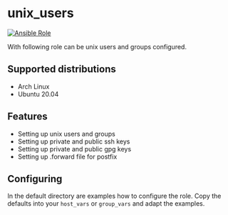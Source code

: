 # unix_users

[![Ansible Role](https://img.shields.io/ansible/role/d/59132)](https://galaxy.ansible.com/volker_raschek/unix_users)

With following role can be unix users and groups configured.

## Supported distributions

- Arch Linux
- Ubuntu 20.04

## Features

- Setting up unix users and groups
- Setting up private and public ssh keys
- Setting up private and public gpg keys
- Setting up .forward file for postfix

## Configuring

In the default directory are examples how to configure the role. Copy the
defaults into your `host_vars` or `group_vars` and adapt the examples.
